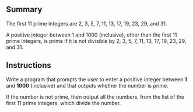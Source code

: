 ## Summary
The first 11 prime integers are 2, 3, 5, 7, 11, 13, 17, 19, 23, 29, and 31. 

A positive integer between 1 and 1000 (inclusive), other than the first 11 prime integers, is prime if it is not divisible by 2, 3, 5, 7, 11, 13, 17, 19, 23, 29, and 31. 

## Instructions
Write a program that prompts the user to enter a positive integer between **1** and **1000** (inclusive) and that outputs whether the number is prime. 

If the number is not prime, then output all the numbers, from the list of the first 11 prime integers, which divide the number.

